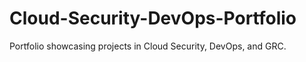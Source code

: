 # Cloud-Security-DevOps-Portfolio
Portfolio showcasing projects in Cloud Security, DevOps, and GRC.
